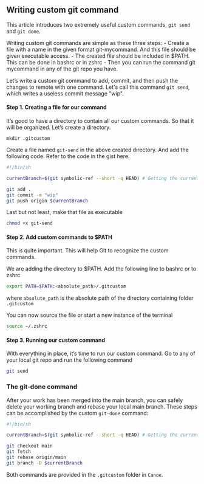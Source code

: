 ## Writing custom git command

This article introduces two extremely useful custom commands, `git send` and `git done`.

Writing custom git commands are simple as these three steps:
    - Create a file with a name in the given format git-mycommand. And this file should be given executable access.
    - The created file should be included in $PATH. This can be done in bashrc or in zshrc
    - Then you can run the command git mycommand in any of the git repo you have.

Let’s write a custom git command to add, commit, and then push the changes to remote with one command.
Let's call this command `git send`, which writes a useless commit message "wip".

#### Step 1. Creating a file for our command
It’s good to have a directory to contain all our custom commands. So that it will be organized. Let’s create a directory.

```
mkdir .gitcustom
```

Create a file named `git-send` in the above created directory. And add the following code. Refer to the code in the gist here.

```bash
#!/bin/sh

currentBranch=$(git symbolic-ref --short -q HEAD) # Getting the current branch

git add .
git commit -m "wip"
git push origin $currentBranch
```

Last but not least, make that file as executable

```bash
chmod +x git-send
```

#### Step 2. Add custom commands to $PATH

This is quite important. This will help Git to recognize the custom commands.

We are adding the directory to $PATH. Add the following line to bashrc or to zshrc

```bash
export PATH=$PATH:<absolute_path>/.gitcustom
```
where `absolute_path` is the absolute path of the directory containing folder `.gitcustom`

You can now source the file or start a new instance of the terminal

```bash
source ~/.zshrc
```

#### Step 3. Running our custom command

With everything in place, it’s time to run our custom command. Go to any of your local git repo and run the following command

```bash
git send
```

### The git-done command

After your work has been merged into the main branch, you can safely delete
your working branch and rebase your local main branch. These steps can be
accomplished by the custom `git-done` command:

```bash
#!/bin/sh

currentBranch=$(git symbolic-ref --short -q HEAD) # Getting the current branch

git checkout main
git fetch
git rebase origin/main
git branch -D $currentBranch
```

Both commands are provided in the ``.gitcustom`` folder in ``Canoe``.
